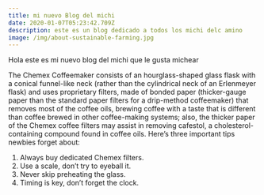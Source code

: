 ```yaml
---
title: mi nuevo Blog del michi
date: 2020-01-07T05:23:42.709Z
description: este es un blog dedicado a todos los michi delc amino
image: /img/about-sustainable-farming.jpg
---
```

Hola este es mi nuevo blog del michi  que le gusta michear

<!--StartFragment-->

The Chemex Coffeemaker consists of an hourglass-shaped glass flask with a conical funnel-like neck (rather than the cylindrical neck of an Erlenmeyer flask) and uses proprietary filters, made of bonded paper (thicker-gauge paper than the standard paper filters for a drip-method coffeemaker) that removes most of the coffee oils, brewing coffee with a taste that is different than coffee brewed in other coffee-making systems; also, the thicker paper of the Chemex coffee filters may assist in removing cafestol, a cholesterol-containing compound found in coffee oils. Here’s three important tips newbies forget about:

1. Always buy dedicated Chemex filters.
2. Use a scale, don’t try to eyeball it.
3. Never skip preheating the glass.
4. Timing is key, don’t forget the clock.

<!--EndFragment-->
